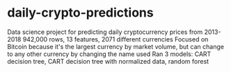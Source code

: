 # daily-crypto-predictions
Data science project for predicting daily cryptocurrency prices from 2013-2018
942,000 rows, 13 features, 2071 different currencies
Focused on Bitcoin because it's the largest currency by market volume, but can change to any other currency by changing the name used
Ran 3 models: CART decision tree, CART decision tree with normalized data, random forest

